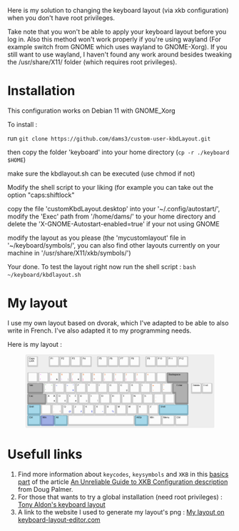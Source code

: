 Here is my solution to changing the keyboard layout (via xkb configuration) when you don't have root privileges.

Take note that you won't be able to apply your keyboard layout before you log in.
Also this method won't work properly if you're using wayland (For example switch from GNOME which uses wayland to GNOME-Xorg).
If you still want to use wayland, I haven't found any work around besides tweaking the /usr/share/X11/ folder (which requires root privileges).

# Installation

This configuration works on Debian 11 with GNOME_Xorg

To install :

run `git clone https://github.com/dams3/custom-user-kbdLayout.git`

then copy the folder 'keyboard' into your home directory (`cp -r ./keyboard $HOME`)

make sure the kbdlayout.sh can be executed (use chmod if not)

Modify the shell script to your liking (for example you can take out the option "caps:shiftlock"

copy the file 'customKbdLayout.desktop' into your '~/.config/autostart/', modify the 'Exec' path from '/home/dams/' to your home directory and delete the 'X-GNOME-Autostart-enabled=true' if your not using GNOME

modify the layout as you please (the 'mycustomlayout' file in '~/keyboard/symbols/', you can also find other layouts currently on your machine in '/usr/share/X11/xkb/symbols/')

Your done. To test the layout right now run the shell script : `bash ~/keyboard/kbdlayout.sh`

# My layout

I use my own layout based on dvorak, which I've adapted to be able to also write in French.
I've also adapted it to my programming needs.

Here is my layout :

<p align="center">
  <figure>
  <img src="keyboard-layout.png" alt="Dams' basic keyboard layout " title="Dams (kbl basic)">
  </figure>
<p/>

# Usefull links

1. Find more information about `keycodes`, `keysymbols` and `XKB` in this
   [basics part](https://www.charvolant.org/doug/xkb/html/node3.html)
   of the article
   [An Unreliable Guide to XKB Configuration description](https://www.charvolant.org/doug/xkb/html/xkb.html) from
   Doug Palmer.
2. For those that wants to try a global installation (need root privileges) :
   [Tony Aldon's keyboard layout](https://github.com/tonyaldon/keyboard-layout)
3. A link to the website I used to generate my layout's png :
   [My layout on keyboard-layout-editor.com](http://www.keyboard-layout-editor.com/##@@=Caps%20Lock&_x:1%3B&=F1&=F2&=F3&=F4&_x:0.5%3B&=F5&=F6&=F7&=F8&_x:0.5%3B&=F9&=F10&=F11&=F12%3B&@_y:0.5&a:7%3B&=&_t=%23c300d9&a:4%3B&=~%0A!&_t=%23cf5900%0A%23c300d9%3B&=5%0A%2F%2F%0A%0A%2F&&=6%0A%5C%0A%0A%7C&_t=%23cf5900%0A%23ff007a%3B&=7%0A%5B%0A%0A%E2%82%AC&=8%0A%5D&_t=%23cf5900%0A%239e0d0d%3B&=9%0A%3F&_t=%23cf5900%0A%23ff007a%3B&=0%0A(&=1%0A)&=2%0A%7B&_t=%23cf5900%0A%23ff007a%0A%0A%23cf5900%3B&=3%0A%7D&_t=%23cf5900%0A%0A%0A%23cf5900%3B&=4&_t=%23000000&a:7%3B&=&_c=%238f8f8f&a:4&w:2%3B&=Backspace%3B&@_w:1.5%3B&=Tab&_c=%23cccccc&t=%23138709%3B&=%22%0A'%0A~%0A%C2%A8&_t=%231138c2%0A%239e0d0d%0A%0A%23c300d9%3B&=%3C%0A,%0A%C2%B4%0A%60&_t=%231138c2%0A%239e0d0d%3B&=%3E%0A.%0A%5E%0A%C3%A8&_t=%23000000%3B&=P&=Y&_t=%23000000%0A%0A%0A%23ff007a%3B&=F&=G&_t=%23000000%3B&=C%0A%0A%0A%C3%A7&_t=%23000000%0A%0A%0A%23cf5900%3B&=R&=L&_t=%23cf5900%0A%23cf5900%0A%0A%23cf5900%3B&=%2F=%0A+&_t=%23cf5900%0A%23cf5900%3B&=%5E%0A*&_x:0.25&c=%238f8f8f&t=%23000000&w:1.25&h:2&w2:1.5&h2:1&x2:-0.25%3B&=Enter&_x:0.25&c=%23cccccc%3B&=Delete&=End%3B&@_c=%238f8f8f&w:1.75%3B&=Esc&_c=%23cccccc%3B&=A%0A%0A%C3%80%0A%C3%A0&=O%0A%0A%0A%C3%B4&=E%0A%0A%C3%89%0A%C3%A9&=U%0A%0A%0A%C3%B9&=I%0A%0A%0A%C3%AF&_t=%23000000%0A%0A%23ff007a%0A%23ff007a%3B&=D&=H&_t=%23000000%0A%0A%0A%23cf5900%3B&=T&=N&=S&_t=%23000000%0A%23cf5900%0A%0A%23cf5900%3B&=%2F_%0A-&_t=%23000000&a:7%3B&=%3B&@_c=%237eb0c2&a:4&w:1.25%3B&=Shift&_c=%23cccccc&a:7%3B&=&_t=%239e0d0d&a:4%3B&=%2F:%0A%2F%3B%0A%0A!&_t=%23000000%0A%0A%0A%231138c2%3B&=Q%0A%0A%0A%2F@&=J%0A%0A%0A%23&=K%0A%0A%0A$&=X%0A%0A%0A~&=B%0A%0A%0A%25&_t=%23000000%0A%0A%0A%23cf5900%3B&=M&=W&_t=%23000000%0A%0A%0A%239e0d0d%3B&=V&_t=%23000000%0A%0A%23cf5900%0A%23cf5900%3B&=Z&_c=%237eb0c2&t=%23000000&w:2.75%3B&=Shift%3B&@_w:1.25%3B&=Ctrl&_c=%237e8dc2&w:1.25%3B&=Win&_c=%237eb0c2&w:1.25%3B&=Alt&_c=%23cccccc&a:7&w:6.25%3B&=&_c=%237eb0c2&a:4&w:1.25%3B&=AltGr&_c=%23cccccc&w:1.25%3B&=Win&_w:1.25%3B&=Menu&_w:1.25%3B&=Ctrl)
